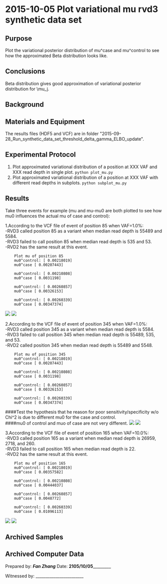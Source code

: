 2015-10-05 Plot variational mu rvd3 synthetic data set
==============================

Purpose
------------
Plot the variational posterior distribution of mu^case and mu^control to see how the approximated Beta distribution looks like.

Conclusions
-----------------
Beta distribution gives good approximation of variational posterior distribution for \mu_j.
   
Background
-----------------



Materials and Equipment
------------------------------
The results files (HDF5 and VCF) are in folder "2015-09-28\_Run\_synthetic\_data\_set\_threshold\_delta\_gamma\_ELBO\_update".

Experimental Protocol
---------------------------
1. Plot approximated variational distribution of a position at XXX VAF and XXX read depth in single plot.
  `python plot_mu.py`
2. Plot approximated variational distribution of a position at XXX VAF with different read depths in subplots.
  `python subplot_mu.py`


Results
----------- 
Take three events for example (mu and mu-mu0 are both plotted to see how mu0 influences the actual mu of case and control):  

1.According to the VCF file of event of position 85 when VAF=1.0%:   
-RVD3 called position 85 as a variant when median read depth is 55489 and 5584.  
-RVD3 failed to call position 85 when median read depth is 535 and 53.  
-RVD2 has the same result at this event.

		Plot mu of position 85
		mu0^control: [ 0.00218019]
		mu0^case [ 0.00207443] 
		
		mu0^control: [ 0.00210808]
		mu0^case [ 0.0031198] 
		
		mu0^control: [ 0.00260857]
		mu0^case [ 0.00326153] 
		
		mu0^control: [ 0.00260339]
		mu0^case [ 0.00347374] 


![](85_VAF=1.0.png)
![](mu_85_VAF=1.0.png)

2.According to the VCF file of event of position 345 when VAF=1.0%:  
-RVD3 called position 345 as a variant when median read depth is 5584.  
-RVD3 failed to call position 345 when median read depth is 55489, 535, and 53.  
-RVD2 called position 345 when median read depth is 55489 and 5548. 

		Plot mu of position 345
		mu0^control: [ 0.00218019]
		mu0^case [ 0.00207443] 
		
		mu0^control: [ 0.00210808]
		mu0^case [ 0.0031198] 
		
		mu0^control: [ 0.00260857]
		mu0^case [ 0.00326153] 
		
		mu0^control: [ 0.00260339]
		mu0^case [ 0.00347374]

####Test the hypothesis that he reason for poor sensitivity/specificity w/o Chi^2 is due to different mu0 for the case and control.  
####mu0 of control and muo of case are not very different. 
![](345_VAF=1.0.png)
![](mu_345_VAF=1.0.png)

3.According to the VCF file of event of position 165 when VAF=10.0%:   
-RVD3 called position 165 as a variant when median read depth is 26959, 2718, and 260.  
-RVD3 failed to call position 165 when median read depth is 22.   
-RVD2 has the same result at this event.

		Plot mu of position 165
		mu0^control: [ 0.00218019]
		mu0^case [ 0.00357582] 
		
		mu0^control: [ 0.00210808]
		mu0^case [ 0.00444037] 
		
		mu0^control: [ 0.00260857]
		mu0^case [ 0.0048772] 
		
		mu0^control: [ 0.00260339]
		mu0^case [ 0.01096113] 


![](165_VAF=10.0.png)
![](mu_165_VAF=10.0.png)

Archived Samples
-------------------------

Archived Computer Data
------------------------------


Prepared by: _______Fan Zhang_______     Date: ______2105/10/05_______________


Witnessed by: ________________________
